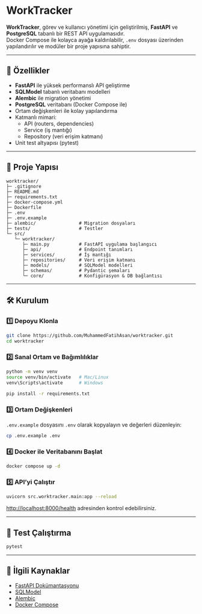 # WorkTracker

**WorkTracker**, görev ve kullanıcı yönetimi için geliştirilmiş, **FastAPI** ve **PostgreSQL** tabanlı bir REST API uygulamasıdır.  
Docker Compose ile kolayca ayağa kaldırılabilir, `.env` dosyası üzerinden yapılandırılır ve modüler bir proje yapısına sahiptir.

---

## 🚀 Özellikler
- **FastAPI** ile yüksek performanslı API geliştirme
- **SQLModel** tabanlı veritabanı modelleri
- **Alembic** ile migration yönetimi
- **PostgreSQL** veritabanı (Docker Compose ile)
- Ortam değişkenleri ile kolay yapılandırma
- Katmanlı mimari:
  - API (routers, dependencies)
  - Service (iş mantığı)
  - Repository (veri erişim katmanı)
- Unit test altyapısı (pytest)

---

## 📂 Proje Yapısı
```
worktracker/
├─ .gitignore
├─ README.md
├─ requirements.txt
├─ docker-compose.yml
├─ Dockerfile
├─ .env
├─ .env.example
├─ alembic/                # Migration dosyaları
├─ tests/                  # Testler
└─ src/
   └─ worktracker/
      ├─ main.py           # FastAPI uygulama başlangıcı
      ├─ api/              # Endpoint tanımları
      ├─ services/         # İş mantığı
      ├─ repositories/     # Veri erişim katmanı
      ├─ models/           # SQLModel modelleri
      ├─ schemas/          # Pydantic şemaları
      └─ core/             # Konfigürasyon & DB bağlantısı
```

---

## 🛠️ Kurulum

### 1️⃣ Depoyu Klonla
```bash
git clone https://github.com/MuhammedFatihAsan/worktracker.git
cd worktracker
```

### 2️⃣ Sanal Ortam ve Bağımlılıklar
```bash
python -m venv venv
source venv/bin/activate   # Mac/Linux
venv\Scripts\activate      # Windows

pip install -r requirements.txt
```

### 3️⃣ Ortam Değişkenleri
`.env.example` dosyasını `.env` olarak kopyalayın ve değerleri düzenleyin:
```bash
cp .env.example .env
```

### 4️⃣ Docker ile Veritabanını Başlat
```bash
docker compose up -d
```

### 5️⃣ API’yi Çalıştır
```bash
uvicorn src.worktracker.main:app --reload
```
[http://localhost:8000/health](http://localhost:8000/health) adresinden kontrol edebilirsiniz.

---

## 🧪 Test Çalıştırma
```bash
pytest
```

---

## 🔗 İlgili Kaynaklar
- [FastAPI Dokümantasyonu](https://fastapi.tiangolo.com/)
- [SQLModel](https://sqlmodel.tiangolo.com/)
- [Alembic](https://alembic.sqlalchemy.org/)
- [Docker Compose](https://docs.docker.com/compose/)
